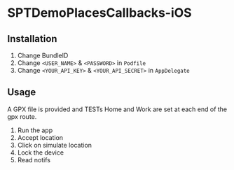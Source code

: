 # SPTDemoPlacesCallbacks-iOS

## Installation

1. Change BundleID
2. Change `<USER_NAME>` & `<PASSWORD>` in `Podfile`
3. Change `<YOUR_API_KEY>` & `<YOUR_API_SECRET>` in `AppDelegate`

## Usage

A GPX file is provided and TESTs Home and Work are set at each end of the gpx route. 
1. Run the app
2. Accept location
3. Click on simulate location
4. Lock the device
5. Read notifs
